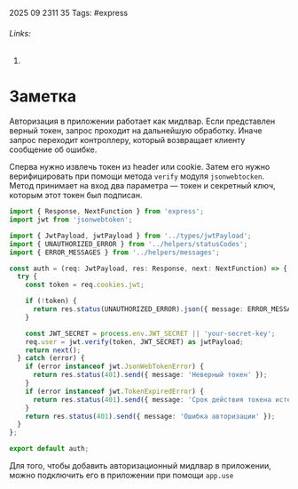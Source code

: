 2025 09 2311 35
Tags: #express 
###### Links: 
1) 
# Заметка
Авторизация в приложении работает как мидлвар. Если представлен верный токен, запрос проходит на дальнейшую обработку. Иначе запрос переходит контроллеру, который возвращает клиенту сообщение об ошибке.

Сперва нужно извлечь токен из header или cookie. Затем его нужно верифицировать при помощи метода `verify` модуля `jsonwebtocken`. Метод принимает на вход два параметра — токен и секретный ключ, которым этот токен был подписан.
```ts
import { Response, NextFunction } from 'express';
import jwt from 'jsonwebtoken';

import { JwtPayload, jwtPayload } from '../types/jwtPayload';
import { UNAUTHORIZED_ERROR } from '../helpers/statusCodes';
import { ERROR_MESSAGES } from '../helpers/messages';

const auth = (req: JwtPayload, res: Response, next: NextFunction) => {
  try {
    const token = req.cookies.jwt;

    if (!token) {
      return res.status(UNAUTHORIZED_ERROR).json({ message: ERROR_MESSAGES.AUTH.UNAUTHORIZED });
    }

    const JWT_SECRET = process.env.JWT_SECRET || 'your-secret-key';
    req.user = jwt.verify(token, JWT_SECRET) as jwtPayload;
    return next();
  } catch (error) {
    if (error instanceof jwt.JsonWebTokenError) {
      return res.status(401).send({ message: 'Неверный токен' });
    }
    if (error instanceof jwt.TokenExpiredError) {
      return res.status(401).send({ message: 'Срок действия токена истек' });
    }
    return res.status(401).send({ message: 'Ошибка авторизации' });
  }
};

export default auth;
```
Для того, чтобы добавить авторизационный мидлвар в приложении, можно подключить его в приложении при помощи `app.use`